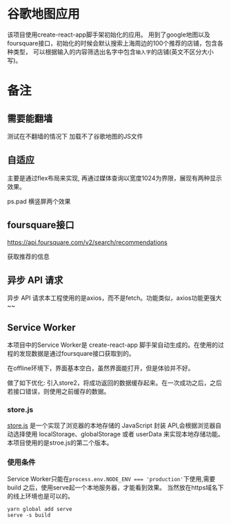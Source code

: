 # 谷歌地图应用

该项目使用create-react-app脚手架初始化的应用。
用到了google地图以及foursquare接口，初始化的时候会默认搜索上海周边的100个推荐的店铺，包含各种类型，
可以根据输入的内容筛选出名字中包含`输入字`的店铺(英文不区分大小写)。


# 备注

## 需要能翻墙

测试在不翻墙的情况下 加载不了谷歌地图的JS文件

## 自适应

主要是通过flex布局来实现, 再通过媒体查询以宽度1024为界限，展现有两种显示效果。

ps.pad 横竖屏两个效果

## foursquare接口

https://api.foursquare.com/v2/search/recommendations

获取推荐的信息

## 异步 API 请求

异步 API 请求本工程使用的是axios，而不是fetch。功能类似，axios功能更强大~~

## Service Worker

本项目中的Service Worker是 create-react-app 脚手架自动生成的。在使用的过程的发现数据是通过foursquare接口获取到的。

在offline环境下，界面基本空白，虽然界面能打开，但是体验并不好。

做了如下优化:
  引入store2，将成功返回的数据缓存起来。在一次成功之后，之后若接口错误，则使用之前缓存的数据。

### store.js

[store.js](https://github.com/marcuswestin/store.js) 是一个实现了浏览器的本地存储的 JavaScript 封装 API,会根据浏览器自动选择使用 localStorage、globalStorage 或者 userData 来实现本地存储功能。本项目使用的是stroe.js的第二个版本。

### 使用条件
Service Worker只能在`process.env.NODE_ENV === 'production'`下使用,需要 build 之后，使用serve起一个本地服务器，才能看到效果。
当然放在https域名下的线上环境也是可以的。

```
yarn global add serve
serve -s build
```